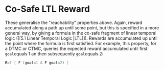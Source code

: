 # Co-Safe LTL Reward

These generalise the "reachability" properties above. Again, reward accumulated along a path up until some point, but this is specified in a more general way, by giving a formula in the co-safe fragment of linear temporal logic ([[5.1 Linear Temporal Logic |LTL]]). Rewards are accumulated  up until the point where the formula is first satisfied. For example, this property, for a DTMC or CTMC, queries the expected reward accumulated until first `goal`equals 1 an then subsequently `goal`equals 2:

```c
R=? [ F (goal=1 & F goal=2) ]
```

